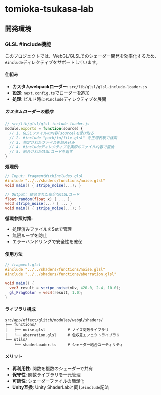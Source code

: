 # tomioka-tsukasa-lab

## 開発環境

### GLSL #include機能

このプロジェクトでは、WebGL/GLSLでのシェーダー開発を効率化するため、`#include`ディレクティブをサポートしています。

#### 仕組み

- **カスタムwebpackローダー**: `src/lib/glsl/glsl-include-loader.js`
- **設定**: `next.config.ts`でローダーを追加
- **処理**: ビルド時に`#include`ディレクティブを展開

##### カスタムローダーの動作

```javascript
// src/lib/glsl/glsl-include-loader.js
module.exports = function(source) {
  // 1. GLSLファイルの内容(source)を受け取る
  // 2. #include "path/to/file.glsl" を正規表現で検索
  // 3. 指定されたファイルを読み込み
  // 4. #includeディレクティブを実際のファイル内容で置換
  // 5. 結合されたGLSLコードを返す
}
```

**処理例:**
```glsl
// Input: fragmentWithIncludes.glsl
#include "../../shaders/functions/noise.glsl"
void main() { stripe_noise(...); }

// Output: 結合された完全なGLSLコード
float random(float x) { ... }
vec3 stripe_noise(...) { ... }
void main() { stripe_noise(...); }
```

**循環参照対策:**
- 処理済みファイルをSetで管理
- 無限ループを防止
- エラーハンドリングで安全性を確保

#### 使用方法

```glsl
// fragment.glsl
#include "../../shaders/functions/noise.glsl"
#include "../../shaders/functions/aberration.glsl"

void main() {
  vec3 result = stripe_noise(vUv, 420.0, 2.4, 10.0);
  gl_FragColor = vec4(result, 1.0);
}
```

#### ライブラリ構成

```
src/app/effect/glitch/modules/webgl/shaders/
├── functions/
│   ├── noise.glsl          # ノイズ関数ライブラリ
│   └── aberration.glsl     # 色収差エフェクトライブラリ
└── utils/
    └── shaderLoader.ts     # シェーダー結合ユーティリティ
```

#### メリット

- **再利用性**: 関数を複数のシェーダーで共有
- **保守性**: 関数ライブラリを一元管理
- **可読性**: シェーダーファイルの簡潔化
- **Unity互換**: Unity ShaderLabと同じ`#include`記法
